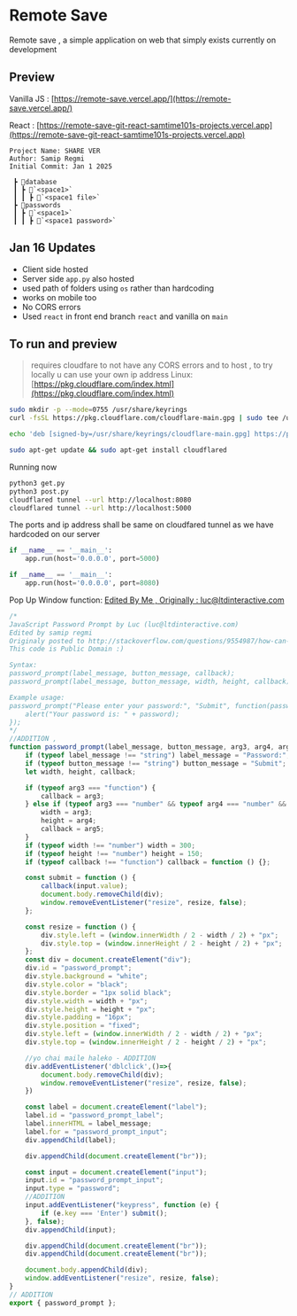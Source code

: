 # Remote Save
Remote save , a simple application on web that simply exists currently on development

## Preview
Vanilla JS : [https://remote-save.vercel.app/](https://remote-save.vercel.app/)

React : [https://remote-save-git-react-samtime101s-projects.vercel.app](https://remote-save-git-react-samtime101s-projects.vercel.app)
```
Project Name: SHARE VER
Author: Samip Regmi
Initial Commit: Jan 1 2025
```
```
 ┣ 📂database
 ┃ ┣ 📂`<space1>`
 ┃ ┃ ┣ 📜`<space1 file>`
 ┣ 📂passwords
 ┃ ┣ 📂`<space1>`
 ┃ ┃ ┣ 📜`<space1 password>`
```
## Jan 16 Updates
- Client side hosted
- Server side `app.py` also hosted
- used path of folders using `os` rather than hardcoding
- works on mobile too
- No CORS errors
- Used `react` in front end branch `react` and vanilla on `main`

## To run and preview
> requires cloudfare to not have any CORS errors and to host , to try locally u can use your own ip address
Linux: [https://pkg.cloudflare.com/index.html](https://pkg.cloudflare.com/index.html)
```sh
sudo mkdir -p --mode=0755 /usr/share/keyrings
curl -fsSL https://pkg.cloudflare.com/cloudflare-main.gpg | sudo tee /usr/share/keyrings/cloudflare-main.gpg >/dev/null

echo 'deb [signed-by=/usr/share/keyrings/cloudflare-main.gpg] https://pkg.cloudflare.com/cloudflared jammy main' | sudo tee /etc/apt/sources.list.d/cloudflared.list

sudo apt-get update && sudo apt-get install cloudflared
```
Running now
```sh
python3 get.py
python3 post.py
cloudflared tunnel --url http://localhost:8080
cloudflared tunnel --url http://localhost:5000
```
The ports and ip address shall be same on cloudfared tunnel as we have hardcoded on our server
```py
if __name__ == '__main__':
    app.run(host='0.0.0.0', port=5000)

```
```py
if __name__ == '__main__':
    app.run(host='0.0.0.0', port=8080)
```
Pop Up Window function: [Edited By Me , Originally : luc@ltdinteractive.com](https://stackoverflow.com/questions/9554987/how-can-i-hide-the-password-entered-via-a-javascript-dialog-prompt#:~:text=There%20is%20currently%20no%20way,it%20hide%20the%20text%20input.)
```js
/*
JavaScript Password Prompt by Luc (luc@ltdinteractive.com)
Edited by samip regmi
Originaly posted to http://stackoverflow.com/questions/9554987/how-can-i-hide-the-password-entered-via-a-javascript-dialog-prompt
This code is Public Domain :)

Syntax:
password_prompt(label_message, button_message, callback);
password_prompt(label_message, button_message, width, height, callback);

Example usage:
password_prompt("Please enter your password:", "Submit", function(password) {
    alert("Your password is: " + password);
});
*/
//ADDITION , 
function password_prompt(label_message, button_message, arg3, arg4, arg5) {
    if (typeof label_message !== "string") label_message = "Password:";
    if (typeof button_message !== "string") button_message = "Submit";
    let width, height, callback;

    if (typeof arg3 === "function") {
        callback = arg3;
    } else if (typeof arg3 === "number" && typeof arg4 === "number" && typeof arg5 === "function") {
        width = arg3;
        height = arg4;
        callback = arg5;
    }
    if (typeof width !== "number") width = 300;
    if (typeof height !== "number") height = 150;
    if (typeof callback !== "function") callback = function () {};

    const submit = function () {
        callback(input.value);
        document.body.removeChild(div);
        window.removeEventListener("resize", resize, false);
    };

    const resize = function () {
        div.style.left = (window.innerWidth / 2 - width / 2) + "px";
        div.style.top = (window.innerHeight / 2 - height / 2) + "px";
    };
    const div = document.createElement("div");
    div.id = "password_prompt";
    div.style.background = "white";
    div.style.color = "black";
    div.style.border = "1px solid black";
    div.style.width = width + "px";
    div.style.height = height + "px";
    div.style.padding = "16px";
    div.style.position = "fixed";
    div.style.left = (window.innerWidth / 2 - width / 2) + "px";
    div.style.top = (window.innerHeight / 2 - height / 2) + "px";

    //yo chai maile haleko - ADDITION 
    div.addEventListener('dblclick',()=>{
        document.body.removeChild(div);
        window.removeEventListener("resize", resize, false);
    })

    const label = document.createElement("label");
    label.id = "password_prompt_label";
    label.innerHTML = label_message;
    label.for = "password_prompt_input";
    div.appendChild(label);

    div.appendChild(document.createElement("br"));

    const input = document.createElement("input");
    input.id = "password_prompt_input";
    input.type = "password";
    //ADDITION
    input.addEventListener("keypress", function (e) {
        if (e.key === 'Enter') submit();
    }, false);
    div.appendChild(input);

    div.appendChild(document.createElement("br"));
    div.appendChild(document.createElement("br"));

    document.body.appendChild(div);
    window.addEventListener("resize", resize, false);
}
// ADDITION
export { password_prompt };

```



